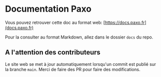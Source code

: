 # Documentation Paxo

Vous pouvez retrouver cette doc au format web: [https://docs.paxo.fr](docs.paxo.fr)

Pour la consulter au format Markdown, allez dans le dossier `docs` du repo.

## A l'attention des contributeurs
Le site web se met à jour automatiquement lorsqu'un commit est publié sur la branche `main`. Merci de faire des PR pour faire des modifications.
